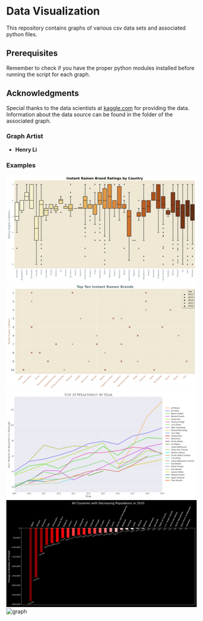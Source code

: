 # Data Visualization

This repository contains graphs of various csv data sets and associated python files. 

## Prerequisites

Remember to check if you have the proper python modules installed before running the script for each graph. 

## Acknowledgments
Special thanks to the data scientists at [kaggle.com](https://www.kaggle.com/) for providing the data.  Information about the data source can be found in the folder of the associated graph.

### Graph Artist
* **Henry Li**

### Examples
![graph](Ramen_Ratings/Instant_Ramen_Brand_Ratings_by_Country_graph.png)
![graph](Ramen_Ratings/Top_Ten_Instant_Ramen_Brands_graph.png)
![graph](Billionaires/Top_10_Wealthiest_by_Year_graph.png)
![graph](Population_2020/All_Countries_with_Decreasing_Populations_in_2020_graph.png)
![graph]()

